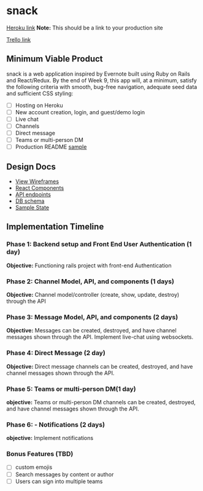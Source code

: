 # snack

[Heroku link][heroku] **Note:** This should be a link to your production site

[Trello link][trello]

[heroku]: http://snax.herokuapp.com/
[trello]: https://trello.com/b/Ykrbn7t9/snack

## Minimum Viable Product

snack is a web application inspired by Evernote built using Ruby on Rails and React/Redux.  By the end of Week 9, this app will, at a minimum, satisfy the following criteria with smooth, bug-free navigation, adequate seed data and sufficient CSS styling:

- [ ] Hosting on Heroku
- [ ] New account creation, login, and guest/demo login
- [ ] Live chat
- [ ] Channels
- [ ] Direct message
- [ ] Teams or multi-person DM
- [ ] Production README [sample](docs/production_readme.md)

## Design Docs
* [View Wireframes][wireframes]
* [React Components][components]
* [API endpoints][api-endpoints]
* [DB schema][schema]
* [Sample State][sample-state]

[wireframes]: docs/wireframes
[components]: docs/component-hierarchy.md
[sample-state]: docs/sample-state.md
[api-endpoints]: docs/api-endpoints.md
[schema]: docs/schema.md

## Implementation Timeline

### Phase 1: Backend setup and Front End User Authentication (1 day)

**Objective:** Functioning rails project with front-end Authentication

### Phase 2: Channel Model, API, and components (1 days)

**Objective:** Channel model/controller (create, show, update, destroy) through the API

### Phase 3: Message Model, API, and components (2 days)

**Objective:** Messages can be created, destroyed, and have channel messages shown through the API. Implement live-chat using websockets.


### Phase 4:  Direct Message (2 day)

**Objective:** Direct message channels can be created, destroyed, and have channel messages shown through the API.

### Phase 5: Teams or multi-person DM(1 day)

**objective:** Teams or multi-person DM channels can be created, destroyed, and have channel messages shown through the API.

### Phase 6: - Notifications (2 days)

**objective:** Implement notifications

### Bonus Features (TBD)
- [ ] custom emojis
- [ ] Search messages by content or author
- [ ] Users can sign into multiple teams
